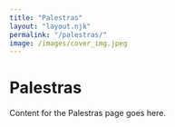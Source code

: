 ```yaml
---
title: "Palestras"
layout: "layout.njk"
permalink: "/palestras/"
image: /images/cover_img.jpeg
---
```


# Palestras

Content for the Palestras page goes here.
